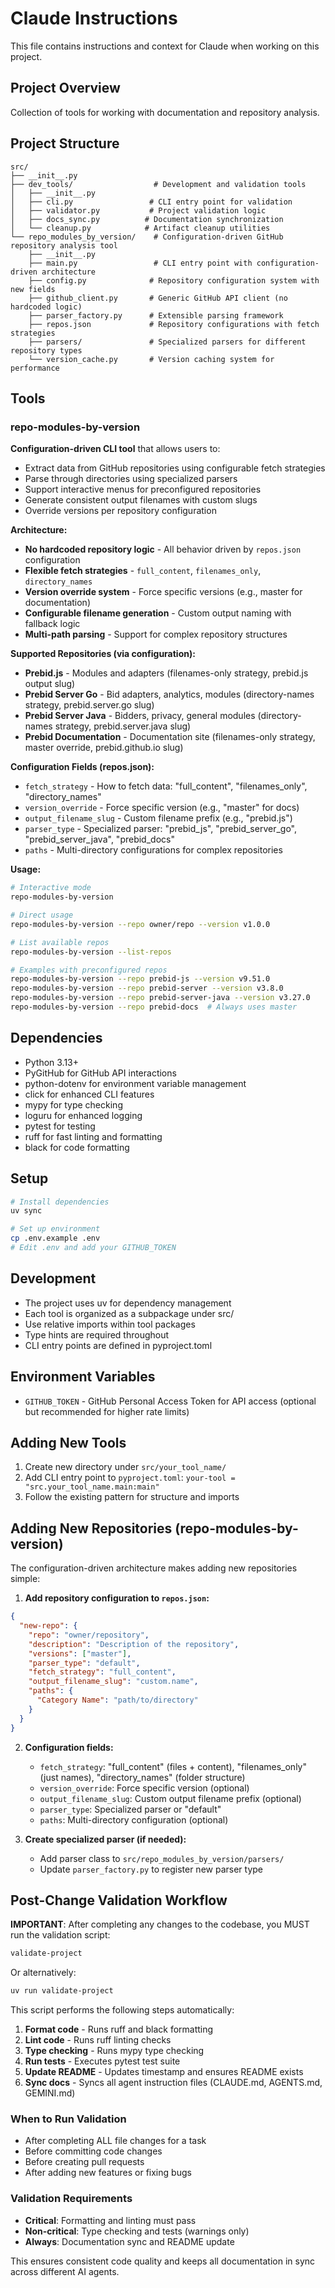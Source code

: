 # Claude Instructions

This file contains instructions and context for Claude when working on this project.

## Project Overview
Collection of tools for working with documentation and repository analysis.

## Project Structure
```
src/
├── __init__.py
├── dev_tools/                  # Development and validation tools
│   ├── __init__.py
│   ├── cli.py                 # CLI entry point for validation
│   ├── validator.py           # Project validation logic
│   ├── docs_sync.py          # Documentation synchronization
│   └── cleanup.py            # Artifact cleanup utilities
└── repo_modules_by_version/    # Configuration-driven GitHub repository analysis tool
    ├── __init__.py
    ├── main.py                 # CLI entry point with configuration-driven architecture
    ├── config.py              # Repository configuration system with new fields
    ├── github_client.py       # Generic GitHub API client (no hardcoded logic)
    ├── parser_factory.py      # Extensible parsing framework
    ├── repos.json             # Repository configurations with fetch strategies
    ├── parsers/               # Specialized parsers for different repository types
    └── version_cache.py       # Version caching system for performance
```

## Tools

### repo-modules-by-version
**Configuration-driven CLI tool** that allows users to:
- Extract data from GitHub repositories using configurable fetch strategies
- Parse through directories using specialized parsers
- Support interactive menus for preconfigured repositories
- Generate consistent output filenames with custom slugs
- Override versions per repository configuration

**Architecture:**
- **No hardcoded repository logic** - All behavior driven by `repos.json` configuration
- **Flexible fetch strategies** - `full_content`, `filenames_only`, `directory_names`
- **Version override system** - Force specific versions (e.g., master for documentation)
- **Configurable filename generation** - Custom output naming with fallback logic
- **Multi-path parsing** - Support for complex repository structures

**Supported Repositories (via configuration):**
- **Prebid.js** - Modules and adapters (filenames-only strategy, prebid.js output slug)
- **Prebid Server Go** - Bid adapters, analytics, modules (directory-names strategy, prebid.server.go slug)
- **Prebid Server Java** - Bidders, privacy, general modules (directory-names strategy, prebid.server.java slug)
- **Prebid Documentation** - Documentation site (filenames-only strategy, master override, prebid.github.io slug)

**Configuration Fields (repos.json):**
- `fetch_strategy` - How to fetch data: "full_content", "filenames_only", "directory_names" 
- `version_override` - Force specific version (e.g., "master" for docs)
- `output_filename_slug` - Custom filename prefix (e.g., "prebid.js")
- `parser_type` - Specialized parser: "prebid_js", "prebid_server_go", "prebid_server_java", "prebid_docs"
- `paths` - Multi-directory configurations for complex repositories

**Usage:**
```bash
# Interactive mode
repo-modules-by-version

# Direct usage
repo-modules-by-version --repo owner/repo --version v1.0.0

# List available repos
repo-modules-by-version --list-repos

# Examples with preconfigured repos
repo-modules-by-version --repo prebid-js --version v9.51.0
repo-modules-by-version --repo prebid-server --version v3.8.0
repo-modules-by-version --repo prebid-server-java --version v3.27.0
repo-modules-by-version --repo prebid-docs  # Always uses master
```

## Dependencies
- Python 3.13+
- PyGitHub for GitHub API interactions
- python-dotenv for environment variable management
- click for enhanced CLI features
- mypy for type checking
- loguru for enhanced logging
- pytest for testing
- ruff for fast linting and formatting
- black for code formatting

## Setup
```bash
# Install dependencies
uv sync

# Set up environment
cp .env.example .env
# Edit .env and add your GITHUB_TOKEN
```

## Development
- The project uses uv for dependency management
- Each tool is organized as a subpackage under src/
- Use relative imports within tool packages
- Type hints are required throughout
- CLI entry points are defined in pyproject.toml

## Environment Variables
- `GITHUB_TOKEN` - GitHub Personal Access Token for API access (optional but recommended for higher rate limits)

## Adding New Tools
1. Create new directory under `src/your_tool_name/`
2. Add CLI entry point to `pyproject.toml`: `your-tool = "src.your_tool_name.main:main"`
3. Follow the existing pattern for structure and imports

## Adding New Repositories (repo-modules-by-version)
The configuration-driven architecture makes adding new repositories simple:

1. **Add repository configuration to `repos.json`:**
```json
{
  "new-repo": {
    "repo": "owner/repository",
    "description": "Description of the repository",
    "versions": ["master"],
    "parser_type": "default",
    "fetch_strategy": "full_content",
    "output_filename_slug": "custom.name",
    "paths": {
      "Category Name": "path/to/directory"
    }
  }
}
```

2. **Configuration fields:**
   - `fetch_strategy`: "full_content" (files + content), "filenames_only" (just names), "directory_names" (folder structure)
   - `version_override`: Force specific version (optional)
   - `output_filename_slug`: Custom output filename prefix (optional)
   - `parser_type`: Specialized parser or "default"
   - `paths`: Multi-directory configuration (optional)

3. **Create specialized parser (if needed):**
   - Add parser class to `src/repo_modules_by_version/parsers/`
   - Update `parser_factory.py` to register new parser type

## Post-Change Validation Workflow

**IMPORTANT**: After completing any changes to the codebase, you MUST run the validation script:

```bash
validate-project
```

Or alternatively:
```bash
uv run validate-project
```

This script performs the following steps automatically:
1. **Format code** - Runs ruff and black formatting
2. **Lint code** - Runs ruff linting checks
3. **Type checking** - Runs mypy type checking
4. **Run tests** - Executes pytest test suite
5. **Update README** - Updates timestamp and ensures README exists
6. **Sync docs** - Syncs all agent instruction files (CLAUDE.md, AGENTS.md, GEMINI.md)

### When to Run Validation
- After completing ALL file changes for a task
- Before committing code changes
- Before creating pull requests
- After adding new features or fixing bugs

### Validation Requirements
- **Critical**: Formatting and linting must pass
- **Non-critical**: Type checking and tests (warnings only)
- **Always**: Documentation sync and README update

This ensures consistent code quality and keeps all documentation in sync across different AI agents.